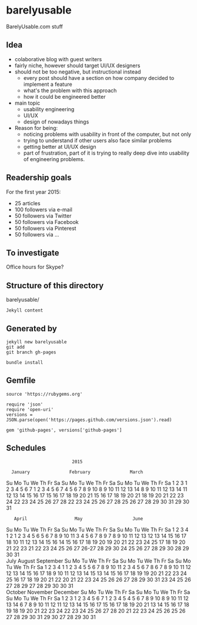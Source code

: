 # barelyusable
BarelyUsable.com stuff

Idea
----
- colaborative blog with guest writers
- fairly niche, however should target UI/UX designers
- should not be too negative, but instructional instead
  - every post should have a section on how company decided
    to implement a feature
  - what's the problem with this approach
  - how it could be engineered better
- main topic
  - usability engineering
  - UI/UX
  - design of nowadays things
- Reason for being:
  - noticing problems with usability in front of the computer, but not only
  - trying to understand if other users also face similar problems
  - getting better at UI/UX design
  - part of frustration, part of it is trying to really deep dive into usability of engineering problems.

Readership goals
----------------

For the first year 2015:
- 25 articles
- 100 followers via e-mail
- 50 followers via Twitter
- 50 followers via Facebook
- 50 followers via Pinterest
- 50 followers via ...

To investigate
--------------
Office hours for Skype?

Structure of this directory
---------------------------

barelyusable/
	
	Jekyll content

Generated by
--------------

	jekyll new barelyusable
	git add
	git branch gh-pages

	bundle install

Gemfile
-------
	source 'https://rubygems.org'

	require 'json'
	require 'open-uri'
	versions = JSON.parse(open('https://pages.github.com/versions.json').read)

	gem 'github-pages', versions['github-pages']


Schedules
---------

                             2015

      January               February               March
Su Mo Tu We Th Fr Sa  Su Mo Tu We Th Fr Sa  Su Mo Tu We Th Fr Sa
             1  2  3   1  2  3  4  5  6  7   1  2  3  4  5  6  7
 4  5  6  7  8  9 10   8  9 10 11 12 13 14   8  9 10 11 12 13 14
11 12 13 14 15 16 17  15 16 17 18 19 20 21  15 16 17 18 19 20 21
18 19 20 21 22 23 24  22 23 24 25 26 27 28  22 23 24 25 26 27 28
25 26 27 28 29 30 31                        29 30 31
                                            
       April                  May                   June
Su Mo Tu We Th Fr Sa  Su Mo Tu We Th Fr Sa  Su Mo Tu We Th Fr Sa
          1  2  3  4                  1  2      1  2  3  4  5  6
 5  6  7  8  9 10 11   3  4  5  6  7  8  9   7  8  9 10 11 12 13
12 13 14 15 16 17 18  10 11 12 13 14 15 16  14 15 16 17 18 19 20
19 20 21 22 23 24 25  17 18 19 20 21 22 23  21 22 23 24 25 26 27
26-27 28 29 30        24 25 26 27 28 29 30  28 29 30
                      31                    
        July                 August              September
Su Mo Tu We Th Fr Sa  Su Mo Tu We Th Fr Sa  Su Mo Tu We Th Fr Sa
          1  2  3  4                     1         1  2  3  4  5
 5  6  7  8  9 10 11   2  3  4  5  6  7  8   6  7  8  9 10 11 12
12 13 14 15 16 17 18   9 10 11 12 13 14 15  13 14 15 16 17 18 19
19 20 21 22 23 24 25  16 17 18 19 20 21 22  20 21 22 23 24 25 26
26 27 28 29 30 31     23 24 25 26 27 28 29  27 28 29 30
                      30 31                 
      October               November              December
Su Mo Tu We Th Fr Sa  Su Mo Tu We Th Fr Sa  Su Mo Tu We Th Fr Sa
             1  2  3   1  2  3  4  5  6  7         1  2  3  4  5
 4  5  6  7  8  9 10   8  9 10 11 12 13 14   6  7  8  9 10 11 12
11 12 13 14 15 16 17  15 16 17 18 19 20 21  13 14 15 16 17 18 19
18 19 20 21 22 23 24  22 23 24 25 26 27 28  20 21 22 23 24 25 26
25 26 27 28 29 30 31  29 30                 27 28 29 30 31
                                            
